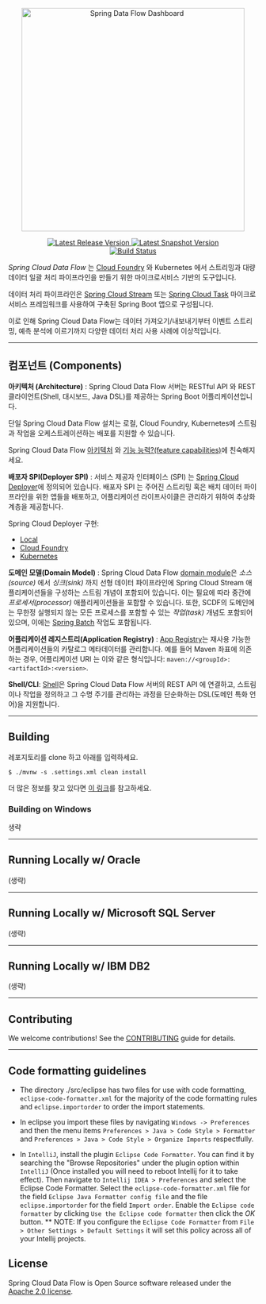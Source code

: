<p align="center">
  <a href="https://dataflow.spring.io/">
    <img alt="Spring Data Flow Dashboard" title="Spring Data Flow" src="https://i.imgur.com/hpeKaRk.png" width="450" />
  </a>
</p>

<p align="center">
  <a href="https://dataflow.spring.io/getting-started/">
    <img src="https://spring.io/badges/spring-cloud-dataflow/ga.svg"
         alt="Latest Release Version" />
  </a>
  <a href="https://dataflow.spring.io/getting-started/">
    <img src="https://spring.io/badges/spring-cloud-dataflow/snapshot.svg"
         alt="Latest Snapshot Version" />
  </a>
  <br>
  <a href="https://build.spring.io/browse/SCD-BMASTER">
    <img src="https://build.spring.io/plugins/servlet/wittified/build-status/SCD-BMASTER"
         alt="Build Status" />
  </a>
</p>

*Spring Cloud Data Flow* 는 [Cloud Foundry](https://www.cloudfoundry.org/) 와 Kubernetes 에서 스트리밍과 대량 데이터 일괄 처리 파이프라인을 만들기 위한 마이크로서비스 기반의 도구입니다. 

데이터 처리 파이프라인은 [Spring Cloud Stream](https://spring.io/projects/spring-cloud-stream/#overview) 또는 [Spring Cloud Task](https://spring.io/projects/spring-cloud-task/#overview) 마이크로서비스 프레임워크를 사용하여 구축된 Spring Boot 앱으로 구성됩니다.

이로 인해 Spring Cloud Data Flow는 데이터 가져오기/내보내기부터 이벤트 스트리밍, 예측 분석에 이르기까지 다양한 데이터 처리 사용 사례에 이상적입니다.

----

## 컴포넌트 (Components)

**아키텍처 (Architecture)** : Spring Cloud Data Flow 서버는 RESTful API 와 REST 클라이언트(Shell, 대시보드, Java DSL)를 제공하는 Spring Boot 어플리케이션입니다.

단일 Spring Cloud Data Flow 설치는 로컬, Cloud Foundry, Kubernetes에 스트림과 작업을 오케스트레이션하는 배포를 지원할 수 있습니다.

Spring Cloud Data Flow [아키텍처](https://dataflow.spring.io/docs/concepts/architecture/)
와 [기능 능력?(feature capabilities)](https://dataflow.spring.io/features/)에 친숙해지세요.

**배포자 SPI(Deployer SPI)** : 서비스 제공자 인터페이스 (SPI) 는 [Spring Cloud Deployer](https://github.com/spring-cloud/spring-cloud-deployer)에 정의되어 있습니다. 배포자 SPI 는 주어진 스트리밍 혹은 배치 데이터 파이프라인을 위한 앱들을 배포하고, 어플리케이션 라이프사이클은 관리하기 위하여 추상화 계층을 제공합니다.

Spring Cloud Deployer 구현:

* [Local](https://github.com/spring-cloud/spring-cloud-deployer-local)
* [Cloud Foundry](https://github.com/spring-cloud/spring-cloud-deployer-cloudfoundry)
* [Kubernetes](https://github.com/spring-cloud/spring-cloud-deployer-kubernetes)

**도메인 모델(Domain Model)** : Spring Cloud Data Flow [domain module](https://github.com/spring-cloud/spring-cloud-dataflow/tree/master/spring-cloud-dataflow-core)은 *소스(source)* 에서 *싱크(sink)* 까지 선형 데이터 파이프라인에 Spring Cloud Stream 애플리케이션들을 구성하는 스트림 개념이 포함되어 있습니다. 이는 필요에 따라 중간에 *프로세서(processor)* 애플리케이션들을 포함할 수 있습니다. 또한, SCDF의 도메인에는 무한정 실행되지 않는 모든 프로세스를 포함할 수 있는 *작업(task)* 개념도 포함되어 있으며, 이에는 [Spring Batch](https://github.com/spring-projects/spring-batch) 작업도 포함됩니다.


**어플리케이션 레지스트리(Application Registry)** : [App Registry](https://github.com/spring-cloud/spring-cloud-dataflow/tree/master/spring-cloud-dataflow-registry)는 재사용 가능한 어플리케이션들의 카탈로그 메타데이터를 관리합니다. 예를 들어 Maven 좌표에 의존하는 경우, 어플리케이션 URI 는 이와 같은 형식입니다: `maven://<groupId>:<artifactId>:<version>`.

**Shell/CLI**: [Shell](https://github.com/spring-cloud/spring-cloud-dataflow/tree/master/spring-cloud-dataflow-shell)은 Spring Cloud Data Flow 서버의 REST API 에 연결하고, 스트림이나 작업을 정의하고 그 수명 주기를 관리하는 과정을 단순화하는 DSL(도메인 특화 언어)을 지원합니다.

----

## Building

레포지토리를 clone 하고 아래를 입력하세요. 

    $ ./mvnw -s .settings.xml clean install 

더 많은 정보를 찾고 있다면 [이 링크](https://github.com/spring-cloud/spring-cloud-dataflow/blob/master/spring-cloud-dataflow-docs/src/main/asciidoc/appendix-building.adoc)를 참고하세요.

### Building on Windows

생략

----

## Running Locally w/ Oracle 

(생략)


----

## Running Locally w/ Microsoft SQL Server

(생략)

----

## Running Locally w/ IBM DB2

(생략)


----

## Contributing

We welcome contributions! See the [CONTRIBUTING](./CONTRIBUTING.adoc) guide for details.

----

## Code formatting guidelines

* The directory ./src/eclipse has two files for use with code formatting, `eclipse-code-formatter.xml` for the majority of the code formatting rules and `eclipse.importorder` to order the import statements.

* In eclipse you import these files by navigating `Windows -> Preferences` and then the menu items `Preferences > Java > Code Style > Formatter` and `Preferences > Java > Code Style > Organize Imports` respectfully.

* In `IntelliJ`, install the plugin `Eclipse Code Formatter`.  You can find it by searching the "Browse Repositories" under the plugin option within `IntelliJ` (Once installed you will need to reboot Intellij for it to take effect).
Then navigate to `Intellij IDEA > Preferences` and select the Eclipse Code Formatter.  Select the `eclipse-code-formatter.xml` file for the field `Eclipse Java Formatter config file` and the file `eclipse.importorder` for the field `Import order`.
Enable the `Eclipse code formatter` by clicking `Use the Eclipse code formatter` then click the *OK* button.
** NOTE: If you configure the `Eclipse Code Formatter` from `File > Other Settings > Default Settings` it will set this policy across all of your Intellij projects.

## License

Spring Cloud Data Flow is Open Source software released under the [Apache 2.0 license](https://www.apache.org/licenses/LICENSE-2.0.html).
